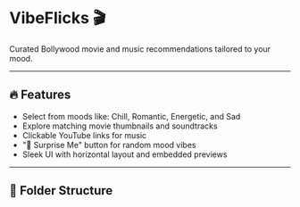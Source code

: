 # VibeFlicks 🎬

Curated Bollywood movie and music recommendations tailored to your mood.

---

## 🔥 Features

- Select from moods like: Chill, Romantic, Energetic, and Sad
- Explore matching movie thumbnails and soundtracks
- Clickable YouTube links for music
- "🎲 Surprise Me" button for random mood vibes
- Sleek UI with horizontal layout and embedded previews

---

## 📂 Folder Structure

